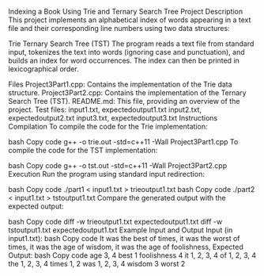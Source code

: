 Indexing a Book Using Trie and Ternary Search Tree
Project Description
This project implements an alphabetical index of words appearing in a text file and their corresponding line numbers using two data structures:

Trie
Ternary Search Tree (TST)
The program reads a text file from standard input, tokenizes the text into words (ignoring case and punctuation), and builds an index for word occurrences. The index can then be printed in lexicographical order.

Files
Project3Part1.cpp: Contains the implementation of the Trie data structure.
Project3Part2.cpp: Contains the implementation of the Ternary Search Tree (TST).
README.md: This file, providing an overview of the project.
Test files:
input1.txt, expectedoutput1.txt
input2.txt, expectedoutput2.txt
input3.txt, expectedoutput3.txt
Instructions
Compilation
To compile the code for the Trie implementation:

bash
Copy code
g++ -o trie.out -std=c++11 -Wall Project3Part1.cpp
To compile the code for the TST implementation:

bash
Copy code
g++ -o tst.out -std=c++11 -Wall Project3Part2.cpp
Execution
Run the program using standard input redirection:

bash
Copy code
./part1 < input1.txt > trieoutput1.txt
bash
Copy code
./part2 < input1.txt > tstoutput1.txt
Compare the generated output with the expected output:

bash
Copy code
diff -w trieoutput1.txt expectedoutput1.txt
diff -w tstoutput1.txt expectedoutput1.txt
Example Input and Output
Input (in input1.txt):
bash
Copy code
It was the best of times,
it was the worst of times,
it was the age of wisdom,
it was the age of foolishness,
Expected Output:
bash
Copy code
age 3, 4
best 1
foolishness 4
it 1, 2, 3, 4
of 1, 2, 3, 4
the 1, 2, 3, 4
times 1, 2
was 1, 2, 3, 4
wisdom 3
worst 2
